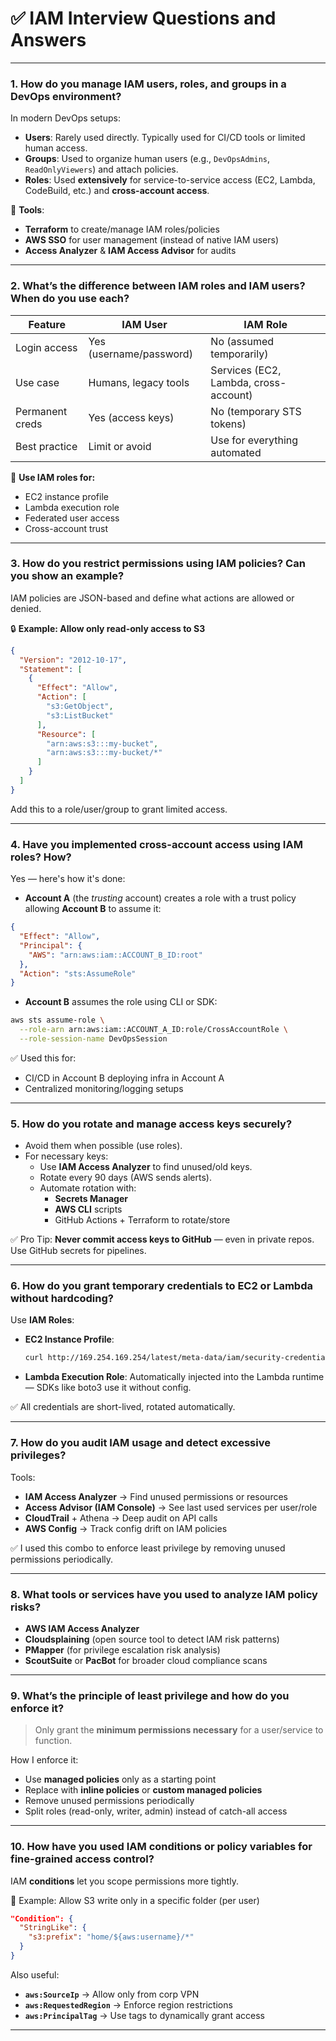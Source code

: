 # ✅ IAM Interview Questions and Answers

---

###  1. How do you manage IAM users, roles, and groups in a DevOps environment?

In modern DevOps setups:
- **Users**: Rarely used directly. Typically used for CI/CD tools or limited human access.
- **Groups**: Used to organize human users (e.g., `DevOpsAdmins`, `ReadOnlyViewers`) and attach policies.
- **Roles**: Used **extensively** for service-to-service access (EC2, Lambda, CodeBuild, etc.) and **cross-account access**.

🎯 **Tools**:
- **Terraform** to create/manage IAM roles/policies
- **AWS SSO** for user management (instead of native IAM users)
- **Access Analyzer** & **IAM Access Advisor** for audits

---

###  2. What’s the difference between IAM roles and IAM users? When do you use each?

| Feature        | **IAM User**                | **IAM Role**                              |
|----------------|-----------------------------|--------------------------------------------|
| Login access   | Yes (username/password)     | No (assumed temporarily)                   |
| Use case       | Humans, legacy tools        | Services (EC2, Lambda, cross-account)      |
| Permanent creds| Yes (access keys)           | No (temporary STS tokens)                  |
| Best practice  | Limit or avoid              | Use for everything automated               |

📌 **Use IAM roles for:**
- EC2 instance profile
- Lambda execution role
- Federated user access
- Cross-account trust

---

###  3. How do you restrict permissions using IAM policies? Can you show an example?

IAM policies are JSON-based and define what actions are allowed or denied.

🔒 **Example: Allow only read-only access to S3**

```json
{
  "Version": "2012-10-17",
  "Statement": [
    {
      "Effect": "Allow",
      "Action": [
        "s3:GetObject",
        "s3:ListBucket"
      ],
      "Resource": [
        "arn:aws:s3:::my-bucket",
        "arn:aws:s3:::my-bucket/*"
      ]
    }
  ]
}
```

Add this to a role/user/group to grant limited access.

---

###  4. Have you implemented cross-account access using IAM roles? How?

Yes — here's how it's done:

- **Account A** (the *trusting* account) creates a role with a trust policy allowing **Account B** to assume it:

```json
{
  "Effect": "Allow",
  "Principal": {
    "AWS": "arn:aws:iam::ACCOUNT_B_ID:root"
  },
  "Action": "sts:AssumeRole"
}
```

- **Account B** assumes the role using CLI or SDK:

```bash
aws sts assume-role \
  --role-arn arn:aws:iam::ACCOUNT_A_ID:role/CrossAccountRole \
  --role-session-name DevOpsSession
```

✅ Used this for:
- CI/CD in Account B deploying infra in Account A
- Centralized monitoring/logging setups

---

###  5. How do you rotate and manage access keys securely?

- Avoid them when possible (use roles).
- For necessary keys:
  - Use **IAM Access Analyzer** to find unused/old keys.
  - Rotate every 90 days (AWS sends alerts).
  - Automate rotation with:
    - **Secrets Manager**
    - **AWS CLI** scripts
    - GitHub Actions + Terraform to rotate/store

✅ Pro Tip: **Never commit access keys to GitHub** — even in private repos. Use GitHub secrets for pipelines.

---

###  6. How do you grant temporary credentials to EC2 or Lambda without hardcoding?

Use **IAM Roles**:

- **EC2 Instance Profile**:
  ```bash
  curl http://169.254.169.254/latest/meta-data/iam/security-credentials/
  ```

- **Lambda Execution Role**:
  Automatically injected into the Lambda runtime — SDKs like boto3 use it without config.

✅ All credentials are short-lived, rotated automatically.

---

###  7. How do you audit IAM usage and detect excessive privileges?

Tools:
- **IAM Access Analyzer** → Find unused permissions or resources
- **Access Advisor (IAM Console)** → See last used services per user/role
- **CloudTrail** + Athena → Deep audit on API calls
- **AWS Config** → Track config drift on IAM policies

✅ I used this combo to enforce least privilege by removing unused permissions periodically.

---

###  8. What tools or services have you used to analyze IAM policy risks?

- **AWS IAM Access Analyzer**
- **Cloudsplaining** (open source tool to detect IAM risk patterns)
- **PMapper** (for privilege escalation risk analysis)
- **ScoutSuite** or **PacBot** for broader cloud compliance scans

---

###  9. What’s the principle of least privilege and how do you enforce it?

> Only grant the **minimum permissions necessary** for a user/service to function.

How I enforce it:
- Use **managed policies** only as a starting point
- Replace with **inline policies** or **custom managed policies**
- Remove unused permissions periodically
- Split roles (read-only, writer, admin) instead of catch-all access

---

###  10. How have you used IAM conditions or policy variables for fine-grained access control?

IAM **conditions** let you scope permissions more tightly.

🔐 Example: Allow S3 write only in a specific folder (per user)

```json
"Condition": {
  "StringLike": {
    "s3:prefix": "home/${aws:username}/*"
  }
}
```

Also useful:
- **`aws:SourceIp`** → Allow only from corp VPN
- **`aws:RequestedRegion`** → Enforce region restrictions
- **`aws:PrincipalTag`** → Use tags to dynamically grant access

---